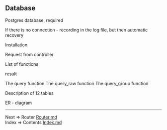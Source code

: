 ## Database
Postgres database, required

If there is no connection - recording in the log file, but then automatic recovery

Installation

Request from controller

List of functions

result

The query function
The query_raw function
The query_group function


Description of 12 tables

ER - diagram

___
Next => Router [Router.md](https://github.com/tryteex/tiny-web/blob/main/doc/Router.md)  
Index => Contents [Index.md](https://github.com/tryteex/tiny-web/blob/main/doc/Index.md)  